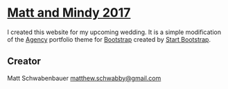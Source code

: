 # [Matt and Mindy 2017](http://mindyandmatt.com/)

I created this website for my upcoming wedding. It is a simple modification of the [Agency](http://startbootstrap.com/template-overviews/agency/) portfolio theme for [Bootstrap](http://getbootstrap.com/) created by [Start Bootstrap](http://startbootstrap.com/).

## Creator

Matt Schwabenbauer
matthew.schwabby@gmail.com